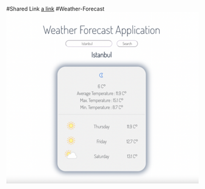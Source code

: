 #Shared Link
[a link](https://react-app-for-weather-forecast.herokuapp.com/)
#Weather-Forecast
![Weather-Forecast](https://raw.githubusercontent.com/kardelenceltik/Weather-Forecast/master/src/img/weather_forecast_preview.png)
